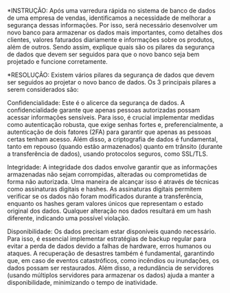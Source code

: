 *INSTRUÇÃO:
Após uma varredura rápida no sistema de banco de dados de uma empresa de vendas, identificamos a necessidade de melhorar a segurança dessas informações. Por isso, será necessário desenvolver um novo banco para armazenar os dados mais importantes, como detalhes dos clientes, valores faturados diariamente e informações sobre os produtos, além de outros. Sendo assim, explique quais são os pilares da segurança de dados que devem ser seguidos para que o novo banco seja bem projetado e funcione corretamente.

*RESOLUÇÃO:
Existem vários pilares da segurança de dados que devem ser seguidos ao projetar o novo banco de dados. Os 3 principais pilares a serem considerados são:

Confidencialidade: Este é o alicerce da segurança de dados. A confidencialidade garante que apenas pessoas autorizadas possam acessar informações sensíveis. Para isso, é crucial implementar medidas como autenticação robusta, que exige senhas fortes e, preferencialmente, a autenticação de dois fatores (2FA) para garantir que apenas as pessoas certas tenham acesso. Além disso, a criptografia de dados é fundamental, tanto em repouso (quando estão armazenados) quanto em trânsito (durante a transferência de dados), usando protocolos seguros, como SSL/TLS.

Integridade: A integridade dos dados envolve garantir que as informações armazenadas não sejam corrompidas, alteradas ou comprometidas de forma não autorizada. Uma maneira de alcançar isso é através de técnicas como assinaturas digitais e hashes. As assinaturas digitais permitem verificar se os dados não foram modificados durante a transferência, enquanto os hashes geram valores únicos que representam o estado original dos dados. Qualquer alteração nos dados resultará em um hash diferente, indicando uma possível violação.

Disponibilidade: Os dados precisam estar disponíveis quando necessário. Para isso, é essencial implementar estratégias de backup regular para evitar a perda de dados devido a falhas de hardware, erros humanos ou ataques. A recuperação de desastres também é fundamental, garantindo que, em caso de eventos catastróficos, como incêndios ou inundações, os dados possam ser restaurados. Além disso, a redundância de servidores (usando múltiplos servidores para armazenar os dados) ajuda a manter a disponibilidade, minimizando o tempo de inatividade.